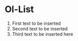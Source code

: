 # Ol-List


<!doctype html>
<html lang="en_US">
    <head>
        <meta charset="utf-8">
        <title>Test formatting</title>
        <meta http-equiv="x-ua-compatible" content="ie=edge">
        <meta name="viewport" content="width=device-width, initial-scale=1, shrink-to-fit=no">
    </head>
    <body>
      <!-- insert elements here -->
<ol><li>First text to be inserted</li>
  <li>Second text to be inserted </li>
<li>Third text to be inserted here</li></ol>
    </body>
</html>
